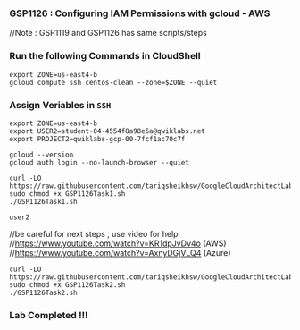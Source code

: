 ### GSP1126 :  Configuring IAM Permissions with gcloud - AWS 

//Note : GSP1119 and GSP1126 has same scripts/steps

### Run the following Commands in CloudShell

```
export ZONE=us-east4-b
gcloud compute ssh centos-clean --zone=$ZONE --quiet
```
### Assign Veriables in `SSH`
```
export ZONE=us-east4-b
export USER2=student-04-4554f8a98e5a@qwiklabs.net
export PROJECT2=qwiklabs-gcp-00-7fcf1ac70c7f
```
```
gcloud --version
gcloud auth login --no-launch-browser --quiet
```
```
curl -LO https://raw.githubusercontent.com/tariqsheikhsw/GoogleCloudArchitectLabs/main/Solutions/GSP1126Task1.sh
sudo chmod +x GSP1126Task1.sh
./GSP1126Task1.sh
```
```
user2
```
//be careful for next steps , use video for help   
//https://www.youtube.com/watch?v=KR1dpJvDv4o (AWS)  
//https://www.youtube.com/watch?v=AxnyDGjVLQ4 (Azure)   
```
curl -LO https://raw.githubusercontent.com/tariqsheikhsw/GoogleCloudArchitectLabs/main/Solutions/GSP1126Task2.sh
sudo chmod +x GSP1126Task2.sh
./GSP1126Task2.sh
```


### Lab Completed !!! 

